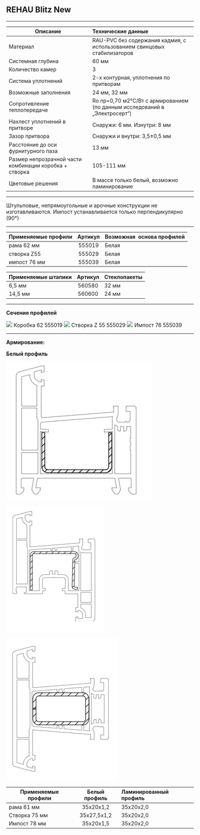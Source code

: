 ## **REHAU Blitz New**

* * *

 | Описание  |  Технические данные |
|----------------|:----------|
|  Материал | RAU-PVC без содержания кадмия, с использованием свинцовых стабилизаторов | 
|  Системная глубина | 60 мм | 
|  Количество камер | 3 | 
|  Система уплотнений | 2-х контурная, уплотнения по притворам | 
|  Возможные заполнения | 24 мм, 32 мм | 
| Сопротивление теплопередаче | Ro пр=0,70 м2°С/Вт с армированием (по данным исследований в „Электросерт“) |
|  Нахлест уплотнений в притворе | Снаружи: 6 мм. Изнутри: 8 мм | 
|  Зазор притвора | Снаружи и внутри: 3,5±0,5 мм | 
|  Расстояние до оси фурнитурного паза | 13 мм | 
|  Размер непрозрачной части комбинации коробка + створка | 105-111 мм | 
| Цветовые решения | В массе только белый, возможно ламинирование | 

* * *

Штульповые, непрямоугольные и арочные конструкции не изготавливаются.
Импост устанавливается только перпендикулярно (90°)

* * *

| Применяемые профили | Артикул | Возможная  основа профилей |
|----------------|:---------:|:----------|
| рама 62 мм | 555019 |  Белая |
| створка Z55 | 555029 |  Белая |
| импост 76 мм | 555039 |  Белая |

  | Применяемые штапики | Артикул | Стеклопакеты |
|----------------|:---------:|:----------|
| 6,5 мм | 560580  |  32 мм |
| 14,5 мм | 560600 |  24 мм |

* * *

**Сечение профилей**

![](https://raw.githubusercontent.com/blackmixer/help_os/master/BlitzNew/media/image1.png)
Коробка 62 555019 
![](https://raw.githubusercontent.com/blackmixer/help_os/master/BlitzNew/media/image2.png)
Створка Z 55 555029
![](https://raw.githubusercontent.com/blackmixer/help_os/master/BlitzNew/media/image3.png)
Импост 76 555039

* * *

**Армирование:**

**Белый профиль**

![](https://github.com/AlexandraEgorovatmk/help_os/blob/master/BlitzNew/media/image4%20(1).png)

![](https://github.com/AlexandraEgorovatmk/help_os/blob/master/BlitzNew/media/image5.png)

![](https://github.com/AlexandraEgorovatmk/help_os/blob/master/BlitzNew/media/image6%20(1).png)


| Применяемые профили | Белый профиль | Ламинированный профиль|
|----------------|:---------:|:----------|
| рама 61 мм |  35х20х1,2  | 35х20х2,0 |
| Створка 75 мм  | 35х27,5х1,2 |  35х20х2,0 |
| Импост 78 мм | 35x20x1,5 |  35х20х2,0 |
